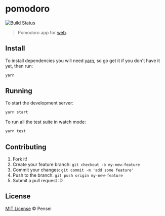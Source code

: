 # pomodoro

[![Build Status](https://travis-ci.org/pensei/pomodoro.svg?branch=master)](https://travis-ci.org/pensei/pomodoro)

> Pomodoro app for [web](https://pensei.github.io/pomodoro).

## Install

To install dependencies you will need [yarn](https://yarnpkg.com/en/), so go get it if you don't have it yet, then run:

```sh
yarn
```

## Running

To start the development server:

```sh
yarn start
```

To run all the test suite in watch mode:

```sh
yarn test
```

## Contributing

1. Fork it!
2. Create your feature branch: `git checkout -b my-new-feature`
3. Commit your changes: `git commit -m 'add some feature'`
4. Push to the branch: `git push origin my-new-feature`
5. Submit a pull request :D

## License

[MIT License]() © Pensei
